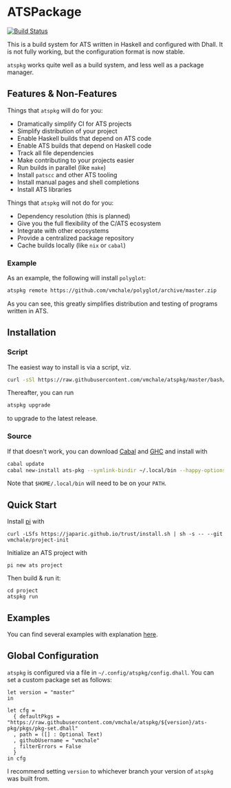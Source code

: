 # ATSPackage

[![Build Status](https://travis-ci.org/vmchale/atspkg.svg?branch=master)](https://travis-ci.org/vmchale/atspkg)

This is a build system for ATS written in Haskell and configured with Dhall. It
is not fully working, but the configuration format is now stable.

`atspkg` works quite well as a build system, and less well as a package manager.

## Features & Non-Features

Things that `atspkg` will do for you:

  * Dramatically simplify CI for ATS projects
  * Simplify distribution of your project
  * Enable Haskell builds that depend on ATS code
  * Enable ATS builds that depend on Haskell code
  * Track all file dependencies
  * Make contributing to your projects easier
  * Run builds in parallel (like `make`)
  * Install `patscc` and other ATS tooling
  * Install manual pages and shell completions
  * Install ATS libraries

Things that `atspkg` will not do for you:

  * Dependency resolution (this is planned)
  * Give you the full flexibility of the C/ATS ecosystem
  * Integrate with other ecosystems
  * Provide a centralized package repository
  * Cache builds locally (like `nix` or `cabal`)

### Example

As an example, the following will install `polyglot`:

```bash
atspkg remote https://github.com/vmchale/polyglot/archive/master.zip
```

As you can see, this greatly simplifies distribution and testing of programs
written in ATS.

## Installation

### Script

The easiest way to install is via a script, viz.

```bash
curl -sSl https://raw.githubusercontent.com/vmchale/atspkg/master/bash/install.sh | bash -s
```

Thereafter, you can run

```bash
atspkg upgrade
```

to upgrade to the latest release.

### Source

If that doesn't work, you can download
[Cabal](https://www.haskell.org/cabal/download.html) and
[GHC](https://www.haskell.org/ghc/download.html) and install with

```bash
cabal update
cabal new-install ats-pkg --symlink-bindir ~/.local/bin --happy-options='-gcsa' --alex-options='-g'
```

Note that `$HOME/.local/bin` will need to be on your `PATH`.

## Quick Start

Install [pi](http://github.com/vmchale/project-init) with

```
curl -LSfs https://japaric.github.io/trust/install.sh | sh -s -- --git vmchale/project-init
```

Initialize an ATS project with

```
pi new ats project
```

Then build & run it:

```
cd project
atspkg run
```

## Examples

You can find several examples with explanation
[here](https://github.com/vmchale/atspkg/blob/master/ats-pkg/EXAMPLES.md).

## Global Configuration

`atspkg` is configured via a file in `~/.config/atspkg/config.dhall`. You can
set a custom package set as follows:

```
let version = "master"
in

let cfg =
  { defaultPkgs = "https://raw.githubusercontent.com/vmchale/atspkg/${version}/ats-pkg/pkgs/pkg-set.dhall"
  , path = ([] : Optional Text)
  , githubUsername = "vmchale"
  , filterErrors = False
  }
in cfg
```

I recommend setting `version` to whichever branch your version of `atspkg` was
built from.
